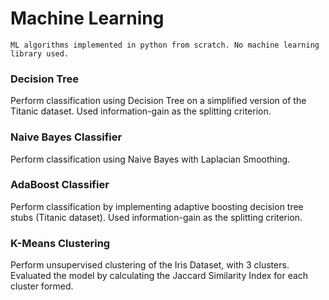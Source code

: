 # Machine Learning

`ML algorithms implemented in python from scratch. No machine learning library used.`

### Decision Tree
Perform classification using Decision Tree on a simplified version of the Titanic dataset. Used information-gain as the splitting criterion.

### Naive Bayes Classifier
Perform classification using Naive Bayes with Laplacian Smoothing.

### AdaBoost Classifier
Perform classification by implementing adaptive boosting decision tree stubs (Titanic dataset). Used information-gain as the splitting criterion.

### K-Means Clustering
Perform unsupervised clustering of the Iris Dataset, with 3 clusters. Evaluated the model by calculating the Jaccard Similarity Index for each cluster formed.
